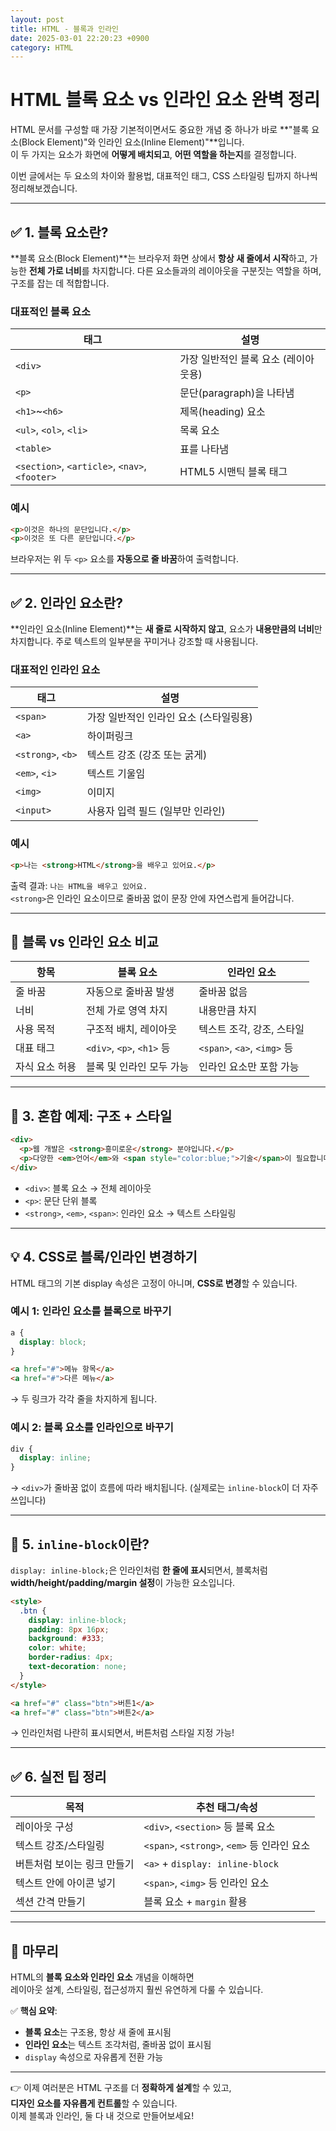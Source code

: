 ```yaml
---
layout: post
title: HTML - 블록과 인라인
date: 2025-03-01 22:20:23 +0900
category: HTML
---
```

# HTML 블록 요소 vs 인라인 요소 완벽 정리

HTML 문서를 구성할 때 가장 기본적이면서도 중요한 개념 중 하나가 바로 **"블록 요소(Block Element)"와 인라인 요소(Inline Element)"**입니다.  
이 두 가지는 요소가 화면에 **어떻게 배치되고**, **어떤 역할을 하는지**를 결정합니다.

이번 글에서는 두 요소의 차이와 활용법, 대표적인 태그, CSS 스타일링 팁까지 하나씩 정리해보겠습니다.

---

## ✅ 1. 블록 요소란?

**블록 요소(Block Element)**는 브라우저 화면 상에서 **항상 새 줄에서 시작**하고, 가능한 **전체 가로 너비**를 차지합니다. 다른 요소들과의 레이아웃을 구분짓는 역할을 하며, 구조를 잡는 데 적합합니다.

### 대표적인 블록 요소

| 태그        | 설명                             |
|-------------|----------------------------------|
| `<div>`     | 가장 일반적인 블록 요소 (레이아웃용) |
| `<p>`       | 문단(paragraph)을 나타냄           |
| `<h1>`~`<h6>` | 제목(heading) 요소                |
| `<ul>`, `<ol>`, `<li>` | 목록 요소 |
| `<table>`   | 표를 나타냄                       |
| `<section>`, `<article>`, `<nav>`, `<footer>` | HTML5 시맨틱 블록 태그 |

### 예시

```html
<p>이것은 하나의 문단입니다.</p>
<p>이것은 또 다른 문단입니다.</p>
```

브라우저는 위 두 `<p>` 요소를 **자동으로 줄 바꿈**하여 출력합니다.

---

## ✅ 2. 인라인 요소란?

**인라인 요소(Inline Element)**는 **새 줄로 시작하지 않고**, 요소가 **내용만큼의 너비**만 차지합니다. 주로 텍스트의 일부분을 꾸미거나 강조할 때 사용됩니다.

### 대표적인 인라인 요소

| 태그     | 설명                          |
|----------|-------------------------------|
| `<span>` | 가장 일반적인 인라인 요소 (스타일링용) |
| `<a>`    | 하이퍼링크                    |
| `<strong>`, `<b>` | 텍스트 강조 (강조 또는 굵게) |
| `<em>`, `<i>`     | 텍스트 기울임               |
| `<img>`  | 이미지                         |
| `<input>` | 사용자 입력 필드 (일부만 인라인) |

### 예시

```html
<p>나는 <strong>HTML</strong>을 배우고 있어요.</p>
```

출력 결과: `나는 HTML을 배우고 있어요.`  
`<strong>`은 인라인 요소이므로 줄바꿈 없이 문장 안에 자연스럽게 들어갑니다.

---

## 🔁 블록 vs 인라인 요소 비교

| 항목             | 블록 요소                    | 인라인 요소                |
|------------------|------------------------------|----------------------------|
| 줄 바꿈           | 자동으로 줄바꿈 발생           | 줄바꿈 없음                |
| 너비              | 전체 가로 영역 차지            | 내용만큼 차지              |
| 사용 목적         | 구조적 배치, 레이아웃           | 텍스트 조각, 강조, 스타일   |
| 대표 태그         | `<div>`, `<p>`, `<h1>` 등     | `<span>`, `<a>`, `<img>` 등 |
| 자식 요소 허용     | 블록 및 인라인 모두 가능        | 인라인 요소만 포함 가능     |

---

## 🎯 3. 혼합 예제: 구조 + 스타일

```html
<div>
  <p>웹 개발은 <strong>흥미로운</strong> 분야입니다.</p>
  <p>다양한 <em>언어</em>와 <span style="color:blue;">기술</span>이 필요합니다.</p>
</div>
```

- `<div>`: 블록 요소 → 전체 레이아웃
- `<p>`: 문단 단위 블록
- `<strong>`, `<em>`, `<span>`: 인라인 요소 → 텍스트 스타일링

---

## 💡 4. CSS로 블록/인라인 변경하기

HTML 태그의 기본 display 속성은 고정이 아니며, **CSS로 변경**할 수 있습니다.

### 예시 1: 인라인 요소를 블록으로 바꾸기

```css
a {
  display: block;
}
```

```html
<a href="#">메뉴 항목</a>
<a href="#">다른 메뉴</a>
```

→ 두 링크가 각각 줄을 차지하게 됩니다.

### 예시 2: 블록 요소를 인라인으로 바꾸기

```css
div {
  display: inline;
}
```

→ `<div>`가 줄바꿈 없이 흐름에 따라 배치됩니다. (실제로는 `inline-block`이 더 자주 쓰입니다)

---

## 🔎 5. `inline-block`이란?

`display: inline-block;`은 인라인처럼 **한 줄에 표시**되면서, 블록처럼 **width/height/padding/margin 설정**이 가능한 요소입니다.

```html
<style>
  .btn {
    display: inline-block;
    padding: 8px 16px;
    background: #333;
    color: white;
    border-radius: 4px;
    text-decoration: none;
  }
</style>

<a href="#" class="btn">버튼1</a>
<a href="#" class="btn">버튼2</a>
```

→ 인라인처럼 나란히 표시되면서, 버튼처럼 스타일 지정 가능!

---

## ✅ 6. 실전 팁 정리

| 목적                           | 추천 태그/속성             |
|--------------------------------|-----------------------------|
| 레이아웃 구성                   | `<div>`, `<section>` 등 블록 요소 |
| 텍스트 강조/스타일링           | `<span>`, `<strong>`, `<em>` 등 인라인 요소 |
| 버튼처럼 보이는 링크 만들기     | `<a>` + `display: inline-block` |
| 텍스트 안에 아이콘 넣기         | `<span>`, `<img>` 등 인라인 요소 |
| 섹션 간격 만들기                | 블록 요소 + `margin` 활용  |

---

## 🧠 마무리

HTML의 **블록 요소와 인라인 요소** 개념을 이해하면  
레이아웃 설계, 스타일링, 접근성까지 훨씬 유연하게 다룰 수 있습니다.

✅ **핵심 요약**:

- **블록 요소**는 구조용, 항상 새 줄에 표시됨  
- **인라인 요소**는 텍스트 조각처럼, 줄바꿈 없이 표시됨  
- `display` 속성으로 자유롭게 전환 가능

---

👉 이제 여러분은 HTML 구조를 더 **정확하게 설계**할 수 있고,  
**디자인 요소를 자유롭게 컨트롤**할 수 있습니다.  
이제 블록과 인라인, 둘 다 내 것으로 만들어보세요!